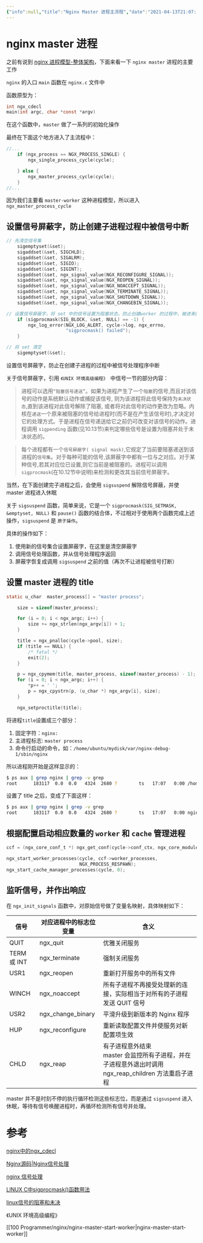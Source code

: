 ```yaml
---
{"info":null,"title":"Nginx Master 进程主流程","date":"2021-04-13T21:07:19+08:00","draft":false,"tags":["nginx","master","进程","源码分析"],"date created":"2021-04-14T13:13:57+08:00","date modified":"2024-04-18T16:30:02+08:00","aliases":[],"dg-publish":true,"permalink":"/100 Programmer/linux/nginx master 进程/","dgPassFrontmatter":true,"noteIcon":"2","created":"2021-04-14T13:13:57+08:00","updated":"2024-04-18T16:30:02+08:00"}
---
```



# nginx master 进程

之前有说到 [nginx 进程模型-整体架构](https://wudanyang.top/post/nginx/nginx-process/)，下面来看一下 `nginx master` 进程的主要工作

`nginx` 的入口 `main` 函数在 `nginx.c` 文件中

函数原型为：

```c
int ngx_cdecl
main(int argc, char *const *argv)
```

在这个函数中，`master` 做了一系列的初始化操作

最终在下面这个地方进入了主流程中：

```c
//...
    if (ngx_process == NGX_PROCESS_SINGLE) {
        ngx_single_process_cycle(cycle);

    } else {
        ngx_master_process_cycle(cycle);
    }
//...
```

因为我们主要看 `master-worker` 这种进程模型，所以进入 `ngx_master_process_cycle` 

## 设置信号屏蔽字，防止创建子进程过程中被信号中断

```c
// 先清空信号集
    sigemptyset(&set);
    sigaddset(&set, SIGCHLD);
    sigaddset(&set, SIGALRM);
    sigaddset(&set, SIGIO);
    sigaddset(&set, SIGINT);
    sigaddset(&set, ngx_signal_value(NGX_RECONFIGURE_SIGNAL));
    sigaddset(&set, ngx_signal_value(NGX_REOPEN_SIGNAL));
    sigaddset(&set, ngx_signal_value(NGX_NOACCEPT_SIGNAL));
    sigaddset(&set, ngx_signal_value(NGX_TERMINATE_SIGNAL));
    sigaddset(&set, ngx_signal_value(NGX_SHUTDOWN_SIGNAL));
    sigaddset(&set, ngx_signal_value(NGX_CHANGEBIN_SIGNAL));

// 设置信号屏蔽字，将 set 中的信号设置为阻塞状态，防止创建worker 的过程中，被进来的信号打断
    if (sigprocmask(SIG_BLOCK, &set, NULL) == -1) {
        ngx_log_error(NGX_LOG_ALERT, cycle->log, ngx_errno,
                      "sigprocmask() failed");
    }

// 将 set 清空
    sigemptyset(&set);
```

设置信号屏蔽字，防止在创建子进程的过程中被信号处理程序中断

关于信号屏蔽字，引用 `《UNIX 环境高级编程》 `中信号一节的部分内容：

>   进程可以选用`“阻塞信号递送”`。如果为进程产生了一个`阻塞`的信号,而且对该信号的动作是系统默认动作或捕捉该信号, 则为该进程将此信号保持为`未决状态`,直到该进程对此信号解除了阻塞, 或者将对此信号的动作更改为忽略。内核在`递送`一个原来被阻塞的信号给进程时(而不是在产生该信号时),才决定对它的处理方式。于是进程在信号递送给它之前仍可改变对该信号的动作。进程调用 `sigpending` 函数(见10.13节)来判定哪些信号是设置为阻塞并处于未决状态的。

>   每个进程都有一个`信号屏蔽字( signal mask)`,它规定了当前要阻塞递送到该进程的`信号集`。对于每种可能的信号,该屏蔽字中都有一位与之对应。对于某种信号,若其对应位已设置,则它当前是被阻塞的。进程可以调用 `sigprocmask`(在10.12节中说明)来检测和更改其当前信号屏蔽字。

当然，在下面创建完子进程之后，会使用 `sigsuspend` 解除信号屏蔽，并使 master 进程进入休眠

关于 `sigsuspend` 函数，简单来说，它是一个 `sigprocmask(SIG_SETMASK, &emptyset, NULL)` 和 `pause()` 函数的结合体，不过相对于使用两个函数完成上述操作，`sigsuspend` 是 `原子操作`。

具体的操作如下：

1.  使用新的信号集合设置屏蔽字，在这里是清空屏蔽字
2.  调用信号处理函数，并从信号处理程序返回
3.  屏蔽字恢复成调用 `sigsuspend` 之前的值（再次不让进程被信号打断）

## 设置 master 进程的 title

```c
static u_char  master_process[] = "master process";

    size = sizeof(master_process);

    for (i = 0; i < ngx_argc; i++) {
        size += ngx_strlen(ngx_argv[i]) + 1;
    }

    title = ngx_pnalloc(cycle->pool, size);
    if (title == NULL) {
        /* fatal */
        exit(2);
    }

    p = ngx_cpymem(title, master_process, sizeof(master_process) - 1);
    for (i = 0; i < ngx_argc; i++) {
        *p++ = ' ';
        p = ngx_cpystrn(p, (u_char *) ngx_argv[i], size);
    }

    ngx_setproctitle(title);
```

将进程`title`设置成三个部分：

1. 固定字符：`nginx:`
2. 主进程标志: `master process`
3. 命令行启动的命令，如：`/home/ubuntu/mydisk/var/nginx-debug-1/sbin/nginx`

所以进程刚开始是这样显示的：

```sh
$ ps aux | grep nginx | grep -v grep
root      183117  0.0  0.0   4324  2680 ?        ts   17:07   0:00 /home/ubuntu/mydisk/var/nginx-debug-1/sbin/nginx
```

设置了 title 之后，变成了下面这样：

```sh
$ ps aux | grep nginx | grep -v grep
root      183117  0.0  0.0   4324  2680 ?        ts   17:07   0:00 nginx: master process /home/ubuntu/mydisk/var/nginx-debug-1/sbin/nginx
```

## 根据配置启动相应数量的 `worker` 和 `cache` 管理进程

```c
ccf = (ngx_core_conf_t *) ngx_get_conf(cycle->conf_ctx, ngx_core_module);

ngx_start_worker_processes(cycle, ccf->worker_processes,
                           NGX_PROCESS_RESPAWN);
ngx_start_cache_manager_processes(cycle, 0);
```

## 监听信号，并作出响应

在 `ngx_init_signals` 函数中，对原始信号做了变量名映射，具体映射如下：

| 信号        | 对应进程中的标志位变量 | 含义                                                         |
| ----------- | ---------------------- | ------------------------------------------------------------ |
| QUIT        | ngx_quit               | 优雅关闭服务                                                 |
| TERM 或 INT | ngx_terminate          | 强制关闭服务                                                 |
| USR1        | ngx_reopen             | 重新打开服务中的所有文件                                     |
| WINCH       | ngx_noaccept           | 所有子进程不再接受处理新的连接，实际相当于对所有的子进程发送 QUIT 信号 |
| USR2        | ngx_change_binary      | 平滑升级到新版本的 Nginx 程序                                |
| HUP         | ngx_reconfigure        | 重新读取配置文件并使服务对新配置项生效                       |
| CHLD        | ngx_reap               | 有子进程意外结束<br />master 会监控所有子进程，并在子进程意外退出时调用 ngx_reap_children 方法重启子进程 |

master 并不是时刻不停的执行循环检测这些标志位，而是通过 `sigsuspend` 进入休眠，等待有信号唤醒进程时，再循环检测所有信号并处理。

# 参考

[nginx中的ngx_cdecl](https://blog.csdn.net/midion9/article/details/50605337)

[Nginx源码|Nginx信号处理](https://www.jianshu.com/p/33a7502de6e6)

[nginx 信号处理](https://knifefly.cn/2017/09/15/nginx-%E4%BF%A1%E5%8F%B7%E5%A4%84%E7%90%86/)

[LINUX C中sigprocmask()函数用法](https://blog.csdn.net/ShaoLiang_Ge/article/details/57984123)

[linux信号的阻塞和未决](https://blog.csdn.net/linux_ever/article/details/50344837)

《UNIX 环境高级编程》

[[100 Programmer/nginx/nginx-master-start-worker\|nginx-master-start-worker]]
